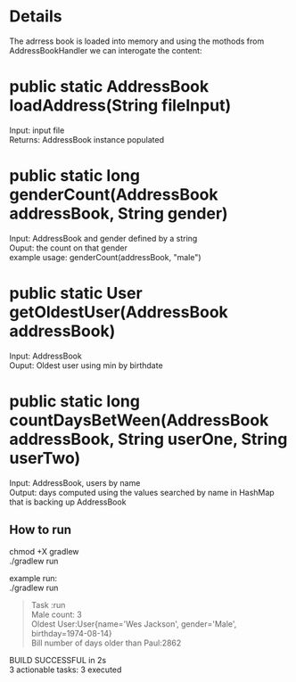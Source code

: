 # Details
The adrress book is loaded into memory and using the mothods from AddressBookHandler we can interogate the content:
# public static AddressBook loadAddress(String fileInput)
  Input: input file  
  Returns: AddressBook instance populated  
# public static long genderCount(AddressBook addressBook, String gender)
  Input: AddressBook and gender defined by a string  
  Ouput: the count on that gender  
  example usage: genderCount(addressBook, "male")  

# public static User getOldestUser(AddressBook addressBook)
  Input: AddressBook   
  Ouput: Oldest user using min by birthdate  
  
# public static long countDaysBetWeen(AddressBook addressBook, String userOne, String userTwo)
  Input: AddressBook, users by name  
  Output: days computed using the values searched by name in HashMap that is backing up AddressBook  

## How to run
chmod +X gradlew  
./gradlew run  

example run:  
./gradlew run  

> Task :run  
Male count: 3  
Oldest User:User{name='Wes Jackson', gender='Male', birthday=1974-08-14}  
Bill number of days older than Paul:2862  

BUILD SUCCESSFUL in 2s  
3 actionable tasks: 3 executed  
